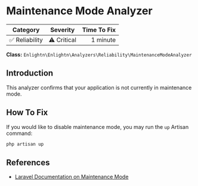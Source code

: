 # Maintenance Mode Analyzer

| Category       | Severity   | Time To Fix  |
| -------------  |:----------:| ------------:|
| :white_check_mark: Reliability | ⚠️ Critical | 1 minute     |

**Class:** `Enlightn\Enlightn\Analyzers\Reliability\MaintenanceModeAnalyzer`

## Introduction

This analyzer confirms that your application is not currently in maintenance mode.

## How To Fix

If you would like to disable maintenance mode, you may run the `up` Artisan command:

```bash
php artisan up
```

## References

- [Laravel Documentation on Maintenance Mode](https://laravel.com/docs/configuration#maintenance-mode)